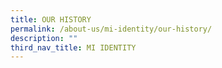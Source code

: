 ```yaml
---
title: OUR HISTORY
permalink: /about-us/mi-identity/our-history/
description: ""
third_nav_title: MI IDENTITY
---
```

